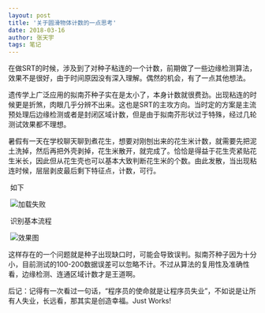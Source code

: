 ```yaml
---
layout: post
title: '关于圆滑物体计数的一点思考'
date: 2018-03-16
author: 张天宇
tags: 笔记
---
```


​	在做SRT的时候，涉及到了对种子粘连的一个计数，前期做了一些边缘检测算法，效果不是很好，由于时间原因没有深入理解。偶然的机会，有了一点其他想法。

​	遗传学上广泛应用的拟南芥种子实在是太小了，本身计数就很费劲。出现粘连的时候更是折煞，肉眼几乎分辨不出来。这也是SRT的主攻方向。当时定的方案是主流预处理后边缘检测或者是封闭区域计数，但是由于拟南芥形状过于特殊，经过几轮测试效果都不理想。

​	暑假有一天在学校聊天聊到煮花生，想要对刚刨出来的花生米计数，就需要先把泥土洗掉，然后再把外壳剥掉，花生米散开，就完成了。恰恰是得益于花生壳紧贴花生米长，因此但从花生壳也可以基本大致判断花生米的个数。由此发散，当出现粘连时候，层层剥皮最后剩下特征点，计数，可行。

​	如下

​	![加载失败](../../../assets/img/qlz_al.jpg)

​	识别基本流程

​	![效果图](../../../assets/img/qlz_lc.jpg)

​	这样存在的一个问题就是种子出现缺口时，可能会导致误判。拟南芥种子因为十分小，目前测试的100-200数据误差可以忽略不计。不过从算法的复用性及准确性看，边缘检测、连通区域计数才是王道啊。

​	后记：记得有一次看过一句话，“程序员的使命就是让程序员失业”，不如说是让所有人失业，长远看，那其实是创造幸福。
​		Just Works!